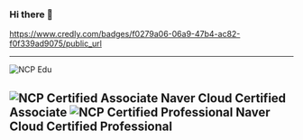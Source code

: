 ### Hi there 👋


https://www.credly.com/badges/f0279a06-06a9-47b4-ac82-f0f339ad9075/public_url

---
![NCP Edu](https://edu.ncloud.com/public/img/logo)

![NCP Certified Associate](https://edu.ncloud.com/public/img/associate.svg)
Naver Cloud Certified Associate
![NCP Certified Professional](https://edu.ncloud.com/public/img/professional.svg)
Naver Cloud Certified Professional
---
<!--
**Tekk-97/Tekk-97** is a ✨ _special_ ✨ repository because its `README.md` (this file) appears on your GitHub profile.

Here are some ideas to get you started:

- 🔭 I’m currently working on ...
- 🌱 I’m currently learning ...
- 👯 I’m looking to collaborate on ...
- 🤔 I’m looking for help with ...
- 💬 Ask me about ...
- 📫 How to reach me: ...
- 😄 Pronouns: ...
- ⚡ Fun fact: ...
-->
